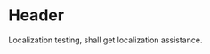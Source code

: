 <!-- TITLE: Fr -->
<!-- SUBTITLE: A quick summary of Fr -->

# Header


Localization testing, shall get localization assistance.